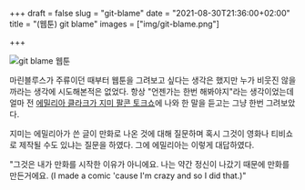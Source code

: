 +++
draft = false
slug = "git-blame"
date = "2021-08-30T21:36:00+02:00"
title = "(웹툰) git blame"
images = ["img/git-blame.png"]

+++

<img src="/img/git-blame.png" alt="git blame 웹툰" />

마린블루스가 주류이던 때부터 웹툰을 그려보고 싶다는 생각은 했지만 누가 비웃진 않을까라는 생각에 시도해본적은 없었다. 항상 "언젠가는 한번 해봐야지"라는 생각이었는데 얼마 전 [에밀리아 클라크가 지미 팔콘 토크쇼](https://www.youtube.com/watch?v=H4LG2so-Kkw)에 나와 한 말을 듣고는 그냥 한번 그려보았다.

지미는 에밀리아가 쓴 글이 만화로 나온 것에 대해 질문하며 혹시 그것이 영화나 티비쇼로 제작될 수도 있냐는 질문을 하였다. 그에 에밀리아는 이렇게 대답하였다.

"그것은 내가 만화를 시작한 이유가 아니에요. 나는 약간 정신이 나갔기 때문에 만화를 만든거에요. (I made a comic 'cause I'm crazy and so I did that.)"
